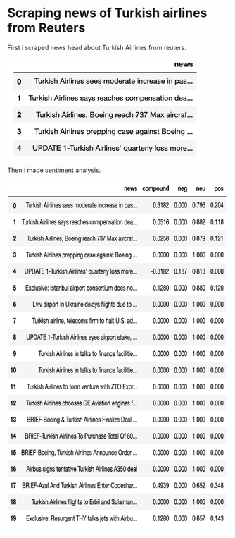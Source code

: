 # Scraping news of Turkish airlines from Reuters

First i scraped news head about Turkish Airlines from reuters.

<img src="images/01.png" widht=350 height=230 >

Then i made sentiment analysis. 

<img src="images/02.png" widht=600 height=800 >
